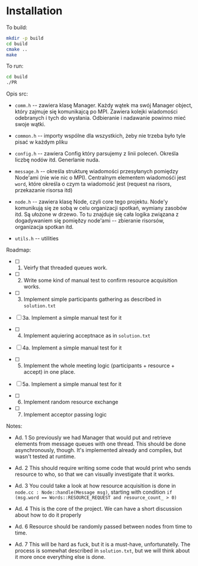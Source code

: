 # Installation

To build:

```bash
mkdir -p build
cd build
cmake ..
make 
```

To run:
```bash
cd build
./PR
```

Opis src:		
* `comm.h` -- zawiera klasę Manager. Każdy wątek ma swój Manager object, który zajmuje się komunikajcą po MPI.
            Zawiera kolejki wiadomości odebranych i tych do wysłania. 
            Odbieranie i nadawanie powinno mieć swoje wątki.
                    
* `common.h` -- importy wspólne dla wszystkich, żeby nie trzeba było tyle pisać w każdym pliku

* `config.h` -- zawiera Config który parsujemy z linii poleceń. Określa liczbę nodów itd. Generlanie nuda.

* `message.h` -- określa strukturę wiadomości przesyłanych pomiędzy Node'ami (nie wie nic o MPI).
             Centralnym elementem wiadomośći jest `word`, które określa o czym ta wiadomość jest (request na risors, przekazanie risorsa itd)

* `node.h`   -- zawiera klasę Node, czyli core tego projektu. Node'y komunikują się ze sobą w celu organizacji spotkań, wymiany zasobów itd. 
            Są ułożone w drzewo.
            To tu znajduje się cała logika związana z dogadywaniem się pomięðzy node'ami -- zbieranie risorsów, organizacja spotkan itd.
            
* `utils.h`  -- utilities

Roadmap:

- [ ] 1. Veirfy that threaded queues work.

- [ ] 2. Write some kind of manual test to confirm resource acquisition works.

- [ ] 3. Implement simple participants gathering as described in `solution.txt`

- [ ] 3a.    Implement a simple manual test for it

- [ ] 4. Implement aquiering acceptnace as in `solution.txt`

- [ ] 4a.    Implement a simple manual test for it

- [ ] 5. Implement the whole meeting logic 
(participants + resource + accept) in one place.

- [ ] 5a.    Implement a simple manual test for it

- [ ] 6. Implement random resource exchange 

- [ ] 7. Implement acceptor passing logic

Notes:

* Ad. 1 
So previously we had Manager that would put and retrieve 
elements from message queues with one thread. 
This should be done asynchronously, though. 
It's implemented already and compiles, but wasn't tested at runtime.

* Ad. 2 This should require writing some code that would print who sends 
resource to who, so that we can visually investigate that it works.

* Ad. 3 You could take a look at how resource acquisition is done in 
`node.cc : Node::handle(Message msg)`, starting with condition 
`if (msg.word == Words::RESOURCE_REQUEST and resource_count_ > 0)`

* Ad. 4 This is the core of the project. We can have a short discussion 
about how to do it properly

* Ad. 6 Resource should be randomly passed between nodes from time to time.

* Ad. 7 This will be hard as fuck, but it is a must-have, unfortunatelly. 
The process is somewhat described in `solution.txt`, but we will 
think about it more once everything else is done.